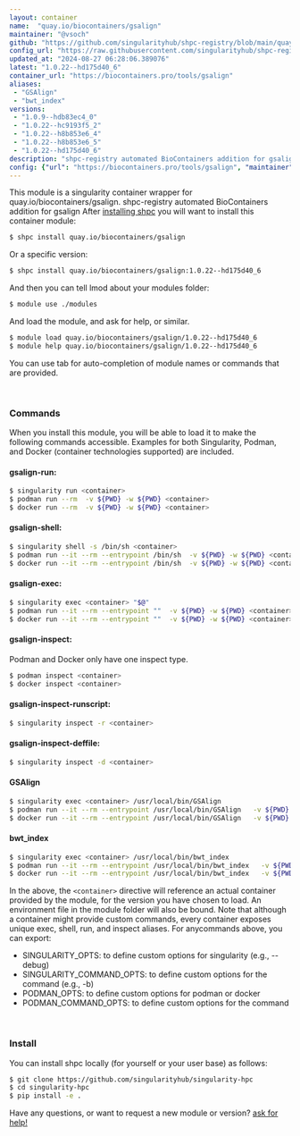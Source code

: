 ```yaml
---
layout: container
name:  "quay.io/biocontainers/gsalign"
maintainer: "@vsoch"
github: "https://github.com/singularityhub/shpc-registry/blob/main/quay.io/biocontainers/gsalign/container.yaml"
config_url: "https://raw.githubusercontent.com/singularityhub/shpc-registry/main/quay.io/biocontainers/gsalign/container.yaml"
updated_at: "2024-08-27 06:28:06.389076"
latest: "1.0.22--hd175d40_6"
container_url: "https://biocontainers.pro/tools/gsalign"
aliases:
 - "GSAlign"
 - "bwt_index"
versions:
 - "1.0.9--hdb83ec4_0"
 - "1.0.22--hc9193f5_2"
 - "1.0.22--h8b853e6_4"
 - "1.0.22--h8b853e6_5"
 - "1.0.22--hd175d40_6"
description: "shpc-registry automated BioContainers addition for gsalign"
config: {"url": "https://biocontainers.pro/tools/gsalign", "maintainer": "@vsoch", "description": "shpc-registry automated BioContainers addition for gsalign", "latest": {"1.0.22--hd175d40_6": "sha256:b0c45b090cc1c0dadfe3464e6efc4c7068e3862018bef0034d0d08683803653c"}, "tags": {"1.0.9--hdb83ec4_0": "sha256:4ee1b07cef62ce3715f3fa4805ec32de2daba325d09c002fe6874e27e91e1fbb", "1.0.22--hc9193f5_2": "sha256:8d787f216254bcf85e7a0b257cf2a32a2af4fb9da9e60e6675dfcb211cb5615b", "1.0.22--h8b853e6_4": "sha256:36b5a76a23f729f06faa6ba9fff54df4a8e80fba2e4cc4cc4a262b7857eae9fc", "1.0.22--h8b853e6_5": "sha256:501ee5bddceb5db4893f3fe1dfa4911117654bbb799bed34aea524d1ec7cb190", "1.0.22--hd175d40_6": "sha256:b0c45b090cc1c0dadfe3464e6efc4c7068e3862018bef0034d0d08683803653c"}, "docker": "quay.io/biocontainers/gsalign", "aliases": {"GSAlign": "/usr/local/bin/GSAlign", "bwt_index": "/usr/local/bin/bwt_index"}}
---
```


This module is a singularity container wrapper for quay.io/biocontainers/gsalign.
shpc-registry automated BioContainers addition for gsalign
After [installing shpc](#install) you will want to install this container module:


```bash
$ shpc install quay.io/biocontainers/gsalign
```

Or a specific version:

```bash
$ shpc install quay.io/biocontainers/gsalign:1.0.22--hd175d40_6
```

And then you can tell lmod about your modules folder:

```bash
$ module use ./modules
```

And load the module, and ask for help, or similar.

```bash
$ module load quay.io/biocontainers/gsalign/1.0.22--hd175d40_6
$ module help quay.io/biocontainers/gsalign/1.0.22--hd175d40_6
```

You can use tab for auto-completion of module names or commands that are provided.

<br>

### Commands

When you install this module, you will be able to load it to make the following commands accessible.
Examples for both Singularity, Podman, and Docker (container technologies supported) are included.

#### gsalign-run:

```bash
$ singularity run <container>
$ podman run --rm  -v ${PWD} -w ${PWD} <container>
$ docker run --rm  -v ${PWD} -w ${PWD} <container>
```

#### gsalign-shell:

```bash
$ singularity shell -s /bin/sh <container>
$ podman run --it --rm --entrypoint /bin/sh  -v ${PWD} -w ${PWD} <container>
$ docker run --it --rm --entrypoint /bin/sh  -v ${PWD} -w ${PWD} <container>
```

#### gsalign-exec:

```bash
$ singularity exec <container> "$@"
$ podman run --it --rm --entrypoint ""  -v ${PWD} -w ${PWD} <container> "$@"
$ docker run --it --rm --entrypoint ""  -v ${PWD} -w ${PWD} <container> "$@"
```

#### gsalign-inspect:

Podman and Docker only have one inspect type.

```bash
$ podman inspect <container>
$ docker inspect <container>
```

#### gsalign-inspect-runscript:

```bash
$ singularity inspect -r <container>
```

#### gsalign-inspect-deffile:

```bash
$ singularity inspect -d <container>
```


#### GSAlign

```bash
$ singularity exec <container> /usr/local/bin/GSAlign
$ podman run --it --rm --entrypoint /usr/local/bin/GSAlign   -v ${PWD} -w ${PWD} <container> -c " $@"
$ docker run --it --rm --entrypoint /usr/local/bin/GSAlign   -v ${PWD} -w ${PWD} <container> -c " $@"
```


#### bwt_index

```bash
$ singularity exec <container> /usr/local/bin/bwt_index
$ podman run --it --rm --entrypoint /usr/local/bin/bwt_index   -v ${PWD} -w ${PWD} <container> -c " $@"
$ docker run --it --rm --entrypoint /usr/local/bin/bwt_index   -v ${PWD} -w ${PWD} <container> -c " $@"
```



In the above, the `<container>` directive will reference an actual container provided
by the module, for the version you have chosen to load. An environment file in the
module folder will also be bound. Note that although a container
might provide custom commands, every container exposes unique exec, shell, run, and
inspect aliases. For anycommands above, you can export:

 - SINGULARITY_OPTS: to define custom options for singularity (e.g., --debug)
 - SINGULARITY_COMMAND_OPTS: to define custom options for the command (e.g., -b)
 - PODMAN_OPTS: to define custom options for podman or docker
 - PODMAN_COMMAND_OPTS: to define custom options for the command

<br>

### Install

You can install shpc locally (for yourself or your user base) as follows:

```bash
$ git clone https://github.com/singularityhub/singularity-hpc
$ cd singularity-hpc
$ pip install -e .
```

Have any questions, or want to request a new module or version? [ask for help!](https://github.com/singularityhub/singularity-hpc/issues)